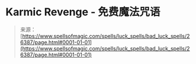<!--yml

category: 未分类

date: 2024-06-12 19:14:18

-->

# Karmic Revenge - 免费魔法咒语

> 来源：[https://www.spellsofmagic.com/spells/luck_spells/bad_luck_spells/26387/page.html#0001-01-01](https://www.spellsofmagic.com/spells/luck_spells/bad_luck_spells/26387/page.html#0001-01-01)

